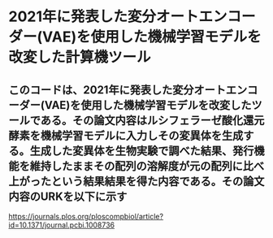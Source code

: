 # 2021年に発表した変分オートエンコーダー(VAE)を使用した機械学習モデルを改変した計算機ツール
## このコードは、2021年に発表した変分オートエンコーダー(VAE)を使用した機械学習モデルを改変したツールである。その論文内容はルシフェラーゼ酸化還元酵素を機械学習モデルに入力しその変異体を生成する。生成した変異体を生物実験で調べた結果、発行機能を維持したままその配列の溶解度が元の配列に比べ上がったという結果結果を得た内容である。その論文内容のURKを以下に示す
https://journals.plos.org/ploscompbiol/article?id=10.1371/journal.pcbi.1008736

